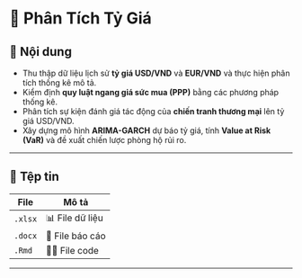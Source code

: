 # 💱 Phân Tích Tỷ Giá

## 📌 Nội dung
- Thu thập dữ liệu lịch sử **tỷ giá USD/VND** và **EUR/VND** và thực hiện phân tích thống kê mô tả.
- Kiểm định **quy luật ngang giá sức mua (PPP)** bằng các phương pháp thống kê.
- Phân tích sự kiện đánh giá tác động của **chiến tranh thương mại** lên tỷ giá USD/VND.
- Xây dựng mô hình **ARIMA-GARCH** dự báo tỷ giá, tính **Value at Risk (VaR)** và đề xuất chiến lược phòng hộ rủi ro.

---

## 📂 Tệp tin
| File            | Mô tả |
|-----------------|-------|
| `.xlsx`      | 📊 File dữ liệu |
| `.docx`    | 📄 File báo cáo |
| `.Rmd`        | 🧑‍💻 File code |

---

